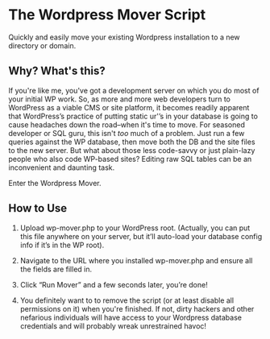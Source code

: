 The Wordpress Mover Script
==========================
Quickly and easily move your existing Wordpress installation to a new directory or domain.

Why? What's this?
-----------------
If you're like me, you've got a development server on which you do most of your initial WP work. So, as more and more web developers turn to WordPress as a viable CMS or site platform, it becomes readily apparent that WordPress’s practice of putting static ur'’s in your database is going to cause headaches down the road–when it's time to move. For seasoned developer or SQL guru, this isn't *too* much of a problem. Just run a few queries against the WP database, then move both the DB and the site files to the new server. But what about those less code-savvy or just plain-lazy people who also code WP-based sites? Editing raw SQL tables can be an inconvenient and daunting task.

Enter the Wordpress Mover.

How to Use
------------
1. Upload wp-mover.php to your WordPress root. (Actually, you can put this file anywhere on your server, but it’ll auto-load your database config info if it’s in the WP root).
2. Navigate to the URL where you installed wp-mover.php and ensure all the fields are filled in.
3. Click “Run Mover” and a few seconds later, you’re done!

4. You definitely want to to remove the script (or at least disable all permissions on it) when you're finished. If not, dirty hackers and other nefarious individuals will have access to your Wordpress database credentials and will probably wreak unrestrained havoc!